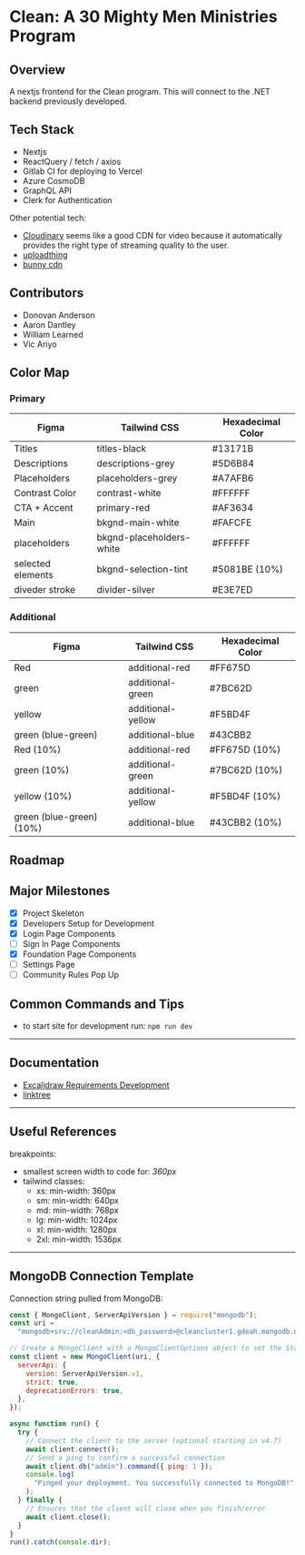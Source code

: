 # Clean: A 30 Mighty Men Ministries Program

## Overview

A nextjs frontend for the Clean program. This will connect to the .NET backend previously developed.

## Tech Stack

- Nextjs
- ReactQuery / fetch / axios
- Gitlab CI for deploying to Vercel
- Azure CosmoDB
- GraphQL API
- Clerk for Authentication

Other potential tech:

- [Cloudinary](https://cloudinary.com/pricing) seems like a good CDN for video because it automatically provides the right type of streaming quality to the user.
- [uploadthing](https://uploadthing.com/)
- [bunny cdn](https://bunny.net/cdn/)

## Contributors

- Donovan Anderson
- Aaron Dantley
- William Learned
- Vic Ariyo

## Color Map

### Primary

| Figma             | Tailwind CSS             | Hexadecimal Color |
| ----------------- | ------------------------ | ----------------- |
| Titles            | titles-black             | #13171B           |
| Descriptions      | descriptions-grey        | #5D6B84           |
| Placeholders      | placeholders-grey        | #A7AFB6           |
| Contrast Color    | contrast-white           | #FFFFFF           |
| CTA + Accent      | primary-red              | #AF3634           |
| Main              | bkgnd-main-white         | #FAFCFE           |
| placeholders      | bkgnd-placeholders-white | #FFFFFF           |
| selected elements | bkgnd-selection-tint     | #5081BE (10%)     |
| diveder stroke    | divider-silver           | #E3E7ED           |

### Additional

| Figma                    | Tailwind CSS      | Hexadecimal Color |
| ------------------------ | ----------------- | ----------------- |
| Red                      | additional-red    | #FF675D           |
| green                    | additional-green  | #7BC62D           |
| yellow                   | additional-yellow | #F5BD4F           |
| green (blue-green)       | additional-blue   | #43CBB2           |
| Red (10%)                | additional-red    | #FF675D (10%)     |
| green (10%)              | additional-green  | #7BC62D (10%)     |
| yellow (10%)             | additional-yellow | #F5BD4F (10%)     |
| green (blue-green) (10%) | additional-blue   | #43CBB2 (10%)     |

## Roadmap

## Major Milestones

- [x] Project Skeleton
- [x] Developers Setup for Development
- [x] Login Page Components
- [ ] Sign In Page Components
- [x] Foundation Page Components
- [ ] Settings Page
- [ ] Community Rules Pop Up

## Common Commands and Tips

- to start site for development run: `npm run dev`

---

## Documentation

- [Excalidraw Requirements Development](https://link.excalidraw.com/readonly/oQPGBmVuToHRTeUx01Fy)
- [linktree](https://linktr.ee/30mmm)

---

## Useful References

breakpoints:

- smallest screen width to code for: _360px_
- tailwind classes:
  - xs: min-width: 360px
  - sm: min-width: 640px
  - md: min-width: 768px
  - lg: min-width: 1024px
  - xl: min-width: 1280px
  - 2xl: min-width: 1536px

---

## MongoDB Connection Template

Connection string pulled from MongoDB:

```javascript
const { MongoClient, ServerApiVersion } = require("mongodb");
const uri =
  "mongodb+srv://cleanAdmin:<db_password>@cleancluster1.gdeah.mongodb.net/?retryWrites=true&w=majority&appName=cleancluster1";

// Create a MongoClient with a MongoClientOptions object to set the Stable API version
const client = new MongoClient(uri, {
  serverApi: {
    version: ServerApiVersion.v1,
    strict: true,
    deprecationErrors: true,
  },
});

async function run() {
  try {
    // Connect the client to the server	(optional starting in v4.7)
    await client.connect();
    // Send a ping to confirm a successful connection
    await client.db("admin").command({ ping: 1 });
    console.log(
      "Pinged your deployment. You successfully connected to MongoDB!",
    );
  } finally {
    // Ensures that the client will close when you finish/error
    await client.close();
  }
}
run().catch(console.dir);
```
